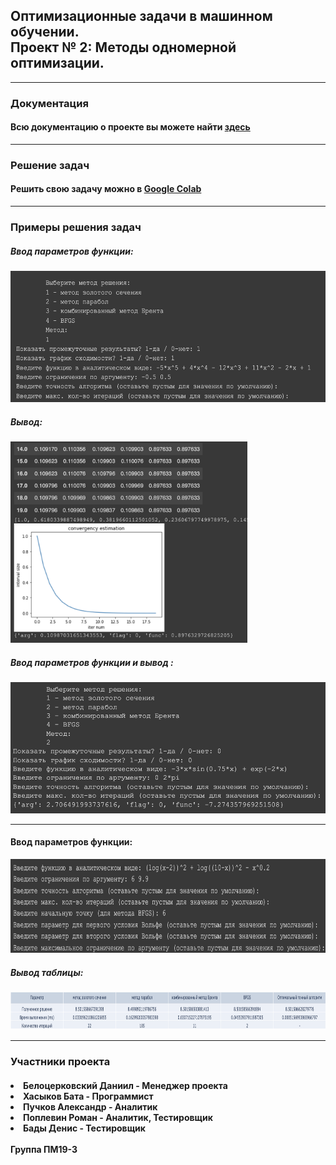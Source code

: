 <html>
	<body>
		<h2>Оптимизационные задачи в машинном обучении. <br> Проект № 2: Методы одномерной оптимизации.</h2>
		<hr>
		<h3>Документация</h3>
		<h4>Всю документацию о проекте вы можете найти <a href = "">здесь</a></h4>
		<hr>
		<h3>Решение задач</h3>
		<h4>Решить свою задачу можно в <a href="https://colab.research.google.com/drive/1vzDzAOoFLmpyR06w5kE-kOh6CNK14Sa1?usp=sharing">Google Colab</a> </h4>
		<hr>
		<h3>Примеры решения задач</h3>
		<h5>Ввод параметров функции: </h5> 
		<img src="Images/m1.1.png"
		     height="210px">
		<h5>Вывод: </h5> 
		<img src="Images/m1.2.png"
		     height="322px">
		<h5>Ввод параметров функции и вывод : </h5> 
		<img src="Images/m2.1.png"
		     height="210px">
		<hr>
		<h4>Ввод параметров функции: </h4>
		<img src="Images/m3.1.png"
		     height="150px">
		<h5>Вывод таблицы: </h5> 
		<img src="Images/m3.2.png"
		     height="60px">
		<hr>
		<h3>Участники проекта</h3>
		<h4>
		<li>Белоцерковский Даниил - Менеджер проектa</li>
		<li>Хасыков Бата - Программист</li>
		<li>Пучков Александр - Аналитик</li>
		<li>Поплевин Роман - Аналитик, Тестировщик</li>
		<li>Бады Денис - Тестировщик</li>
		<br>
		Группа ПМ19-3
		</h4>
  </body>

</html>
